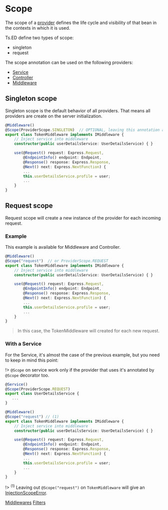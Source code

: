 # Scope

The scope of a [provider](docs/api/common/di/provider.md) defines the life cycle and visibility of that bean in the contexts in which it is used.

Ts.ED define two types of scope:

- singleton
- request

The scope annotation can be used on the following providers:

- [Service](docs/services/overview.md)
- [Controller](docs/controllers.md)
- [Middleware](docs/middlewares/overview.md)

## Singleton scope

Singleton scope is the default behavior of all providers. That means all providers are create on the server initialization.

```typescript
@Middleware()
@Scope(ProviderScope.SINGLETON)  // OPTIONAL, leaving this annotation a the same behavior
export class TokenMiddleware implements IMiddleware {
    // Inject service into middleware
    constructor(public userDetailsService: UserDetailsService) { }

    use(@Request() request: Express.Request,
        @EndpointInfo() endpoint: Endpoint,
        @Response() response: Express.Response,
        @Next() next: Express.NextFunction) {
        ...
        this.userDetailsService.profile = user;
        ...
    }
}
```

## Request scope

Request scope will create a new instance of the provider for each incoming request.

### Example

This example is available for Middleware and Controller.

```typescript
@Middleware()
@Scope("request")  // or ProviderScope.REQUEST
export class TokenMiddleware implements IMiddleware {
    // Inject service into middleware
    constructor(public userDetailsService: UserDetailsService) { }

    use(@Request() request: Express.Request,
        @EndpointInfo() endpoint: Endpoint,
        @Response() response: Express.Response,
        @Next() next: Express.NextFunction) {
        ...
        this.userDetailsService.profile = user;
        ...
    }
}
```
> In this case, the TokenMiddleware will created for each new request.

### With a Service

For the Service, it's almost the case of the previous example, but you need to keep in mind this point:

!> `@Scope` on service work only if the provider that uses it's annotated by `@Scope` decorator too.

```typescript
@Service()
@Scope(ProviderScope.REQUEST) 
export class UserDetailsService {
   ...
}

@Middleware()
@Scope("request") // (1)
export class TokenMiddleware implements IMiddleware {
    // Inject service into middleware
    constructor(public userDetailsService: UserDetailsService) { }

    use(@Request() request: Express.Request,
        @EndpointInfo() endpoint: Endpoint,
        @Response() response: Express.Response,
        @Next() next: Express.NextFunction) {
        ...
        this.userDetailsService.profile = user;
        ...
    }
}
```
!> <sup>(1)</sup> Leaving out `@Scope("request")` on `TokenMiddleware` will give an [InjectionScopeError](api/common/di/injectionscopeerror.md).

<div class="guide-links">
<a href="#/docs/middlewares/overview">Middlewares</a>
<a href="#/docs/filters">Filters</a>
</div>